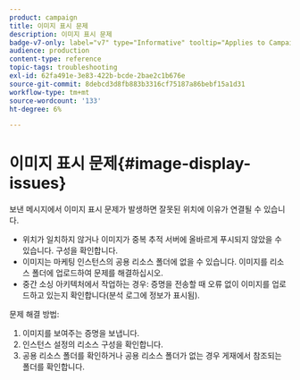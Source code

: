 ```yaml
---
product: campaign
title: 이미지 표시 문제
description: 이미지 표시 문제
badge-v7-only: label="v7" type="Informative" tooltip="Applies to Campaign Classic v7 only"
audience: production
content-type: reference
topic-tags: troubleshooting
exl-id: 62fa491e-3e83-422b-bcde-2bae2c1b676e
source-git-commit: 8debcd3d8fb883b3316cf75187a86bebf15a1d31
workflow-type: tm+mt
source-wordcount: '133'
ht-degree: 6%

---
```


# 이미지 표시 문제{#image-display-issues}



보낸 메시지에서 이미지 표시 문제가 발생하면 잘못된 위치에 이유가 연결될 수 있습니다.

* 위치가 일치하지 않거나 이미지가 중복 추적 서버에 올바르게 푸시되지 않았을 수 있습니다. 구성을 확인합니다.
* 이미지는 마케팅 인스턴스의 공용 리소스 폴더에 없을 수 있습니다. 이미지를 리소스 폴더에 업로드하여 문제를 해결하십시오.
* 중간 소싱 아키텍처에서 작업하는 경우: 증명을 전송할 때 오류 없이 이미지를 업로드하고 있는지 확인합니다(분석 로그에 정보가 표시됨).

문제 해결 방법:

1. 이미지를 보여주는 증명을 보냅니다.
1. 인스턴스 설정의 리소스 구성을 확인합니다.
1. 공용 리소스 폴더를 확인하거나 공용 리소스 폴더가 없는 경우 게재에서 참조되는 폴더를 확인합니다.
